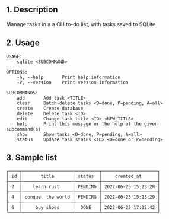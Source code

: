 ## 1. Description

Manage tasks in a a CLI to-do list, with tasks saved to SQLite

## 2. Usage


    USAGE:
        sqlite <SUBCOMMAND>

    OPTIONS:
        -h, --help       Print help information
        -V, --version    Print version information

    SUBCOMMANDS:
        add       Add task <TITLE>
        clear     Batch-delete tasks <D=done, P=pending, A=all>
        create    Create database
        delete    Delete task <ID>
        edit      Change task title <ID> <NEW_TITLE>
        help      Print this message or the help of the given subcommand(s)
        show      Show tasks <D=done, P=pending, A=all>
        status    Update task status <ID> <D=done or P=pending>


## 3. Sample list

    ┌────┬───────────────────┬─────────┬─────────────────────┐
    │ id │       title       │ status  │     created_at      │
    ├────┼───────────────────┼─────────┼─────────────────────┤
    │ 2  │    learn rust     │ PENDING │ 2022-06-25 15:23:28 │
    ├────┼───────────────────┼─────────┼─────────────────────┤
    │ 4  │ conquer the world │ PENDING │ 2022-06-25 15:23:29 │
    ├────┼───────────────────┼─────────┼─────────────────────┤
    │ 6  │     buy shoes     │  DONE   │ 2022-06-25 17:32:42 │
    └────┴───────────────────┴─────────┴─────────────────────┘
